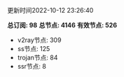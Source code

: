 更新时间2022-10-12 23:26:40

**总订阅: 98**
**总节点: 4146**
**有效节点: 526**
- v2ray节点: 309
- ss节点: 125
- trojan节点: 84
- ssr节点: 8
